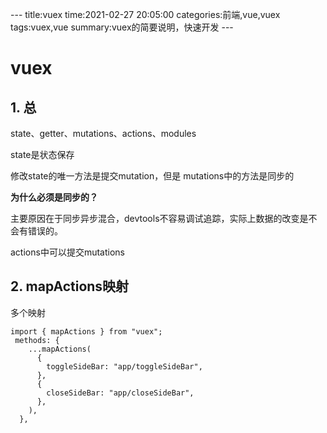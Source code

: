 \-\-\-
title:vuex
time:2021-02-27 20:05:00
categories:前端,vue,vuex
tags:vuex,vue
summary:vuex的简要说明，快速开发
\-\-\-
# vuex

## 1. 总

state、getter、mutations、actions、modules

state是状态保存

修改state的唯一方法是提交mutation，但是 mutations中的方法是同步的

**为什么必须是同步的？**

主要原因在于同步异步混合，devtools不容易调试追踪，实际上数据的改变是不会有错误的。

actions中可以提交mutations

## 2. mapActions映射

多个映射

```
import { mapActions } from "vuex";
 methods: { 
    ...mapActions(
      {
        toggleSideBar: "app/toggleSideBar",
      },
      {
        closeSideBar: "app/closeSideBar",
      },
    ),
  },
```

